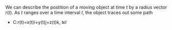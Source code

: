 We can describe the postition of a moving object at time $t$ by a radius vector r($t$). As $t$ ranges over a time interval $I$, the object traces out some path
- C:r(t)=x(t)i+y(t)j+z(t)k, $t \epsilon I$